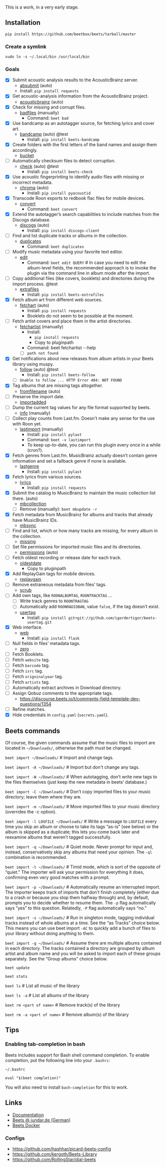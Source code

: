This is a work, in a very early stage.

## Installation

`pip install https://github.com/beetbox/beets/tarball/master`

### Create a symlink

`sudo ln -s ~/.local/bin /usr/local/bin`

### Goals

- [x] Submit acoustic analysis results to the AcousticBrainz server.
  * [absubmit](https://beets.readthedocs.io/en/latest/plugins/absubmit.html) (auto)
  * Install: `pip install requests`
- [x] Get acoustic-analysis information from the AcousticBrainz project.
  * [acousticbrainz](https://beets.readthedocs.io/en/latest/plugins/acousticbrainz.html) (auto)
- [x] Check for missing and corrupt files. 
  * [badfiles](https://beets.readthedocs.io/en/latest/plugins/badfiles.html) (manually)
    * Command: `beet bad`
- [x] Use bandcamp as an autotagger source, for fetching lyrics and cover art.
  * [bandcamp](https://github.com/unrblt/beets-bandcamp) (auto) @test
    * Install: `pip install beets-bandcamp`
- [x] Create folders with the first letters of the band names and assign them accordingly.
  * [bucket](https://beets.readthedocs.io/en/latest/plugins/bucket.html)
- [ ] Automatically checksum files to detect corruption.
  * [check](https://github.com/geigerzaehler/beets-check) (auto) @test
    * Install: `pip install beets-check`
- [x] Use acoustic fingerprinting to identify audio files with missing or incorrect metadata.
  * [chroma](https://beets.readthedocs.io/en/latest/plugins/chroma.html) (auto)
    * Install: `pip install pyacoustid`
- [x] Transcode Roon exports to redbook flac files for mobile devices.
  * [convert](https://beets.readthedocs.io/en/latest/plugins/convert.html)
    * Command: `beet convert`
- [x] Extend the autotagger’s search capabilities to include matches from the Discogs database.
  * [discogs](https://beets.readthedocs.io/en/latest/plugins/discogs.html) (auto)
    * Install: `pip install discogs-client`
- [ ] Find and list duplicate tracks or albums in the collection.
  * [duplicates](https://beets.readthedocs.io/en/latest/plugins/duplicates.html)
    * Command: `beet duplicates`
- [ ] Modify music metadata using your favorite text editor.
  * [edit](https://beets.readthedocs.io/en/latest/plugins/edit.html)
    * Command: `beet edit QUERY` # In case you need to edit the album-level fields, the recommended approach is to invoke the plugin via the command line in album mode after the import.
- [ ] Copy additional files (like covers, booklets) and directories during the import process. @test
  * [extrafiles](https://github.com/Holzhaus/beets-extrafiles)
    * Install: `pip install beets-extrafiles`
- [x] Fetch album art from different web sources.
  * [fetchart](https://beets.readthedocs.io/en/latest/plugins/fetchart.html) (auto)
    * Install: `pip install requests`
    * Booklets do not seem to be possible at the moment.
- [ ] Fetch artist covers and place them in the artist directories.
  * [fetchartist](https://github.com/dkanada/beets-fetchartist) (manually)
    * Install:
      * `pip install requests`
      * Copy to pluginpath
    * Command: beet fetchartist --help
    - [ ] `path not found`
- [x] Get notifications about new releases from album artists in your Beets library using muspy.
  * [follow](https://github.com/nolsto/beets-follow) (auto) @test
    * Install: `pip install beets-follow`
  - [ ] `Unable to follow ... HTTP Error 404: NOT FOUND`
- [x] Tag albums that are missing tags altogether.
  * [fromfilename](https://beets.readthedocs.io/en/latest/plugins/fromfilename.html) (auto)
- [ ] Preserve the import date.
  * [importadded](https://beets.readthedocs.io/en/latest/plugins/importadded.html)
- [ ] Dump the current tag values for any file format supported by beets.
  * [info](https://beets.readthedocs.io/en/latest/plugins/info.html) (manually)
- [ ] Collect play counts from Last.fm. Doesn't make any sense for the use with Roon yet.
  * [lastimport](https://beets.readthedocs.io/en/latest/plugins/lastimport.html) (manually)
    * Install: `pip install pylast`
    * Command: `beet -v lastimport`
    * To keep up-to-date, you can run this plugin every once in a while (cron?).
- [x] Fetch genres from Last.fm. MusicBrainz actually doesn’t contain genre information and set a fallback genre if none is available.
  * [lastgenre](https://beets.readthedocs.io/en/latest/plugins/lastgenre.html)
    * Install: `pip install pylast`
- [x] Fetch lyrics from various sources.
  * [lyrics](https://beets.readthedocs.io/en/latest/plugins/lyrics.html)
    * Install: `pip install requests`
- [x] Submit the catalog to MusicBrainz to maintain the music collection list there. (auto)
  * [mbcollection](https://beets.readthedocs.io/en/latest/plugins/mbcollection.html)
  - [ ] Remove (manually): `beet mbupdate -r`
- [x] Fetch metadata from MusicBrainz for albums and tracks that already have MusicBrainz IDs.
  * [mbsync](https://beets.readthedocs.io/en/latest/plugins/mbsync.html)
- [ ] Find and list, which or how many tracks are missing, for every album in the collection.
  * [missing](https://beets.readthedocs.io/en/latest/plugins/missing.html)
- [ ] Set file permissions for imported music files and its directories.
  * [permissions](https://beets.readthedocs.io/en/latest/plugins/permissions.html) (auto)
- [ ] Fetch oldest recording or release date for each track.
  * [oldestdate](https://github.com/kernitus/beets-oldestdate)
    * Copy to pluginpath
- [x] Add ReplayGain tags for mobile devices.
  * [replaygain](https://beets.readthedocs.io/en/latest/plugins/replaygain.html)
- [ ] Remove extraneous metadata from files’ tags.
  * [scrub](https://beets.readthedocs.io/en/latest/plugins/scrub.html)
- [ ] Add own tags, like `ROONALBUMTAG`, `ROONTRACKTAG` ...
  - [ ] Write track genres to `ROONTRAGTAG`
  - [ ] Automatically add `ROONRADIOBAN`, value `false`, if the tag doesn't exist.
  * [usertag](https://github.com/igordertigor/beets-usertag)
    * Install: `pip install git+git://github.com/igordertigor/beets-usertag.git`
- [x] Web interface.
  * [web](https://beets.readthedocs.io/en/latest/plugins/web.html)
    * Install: `pip install flask`
- [ ] Null fields in files’ metadata tags.
  * [zero](https://beets.readthedocs.io/en/latest/plugins/zero.html)
- [ ] Fetch Booklets.
- [ ] Fetch `website` tag.
- [ ] Fetch `barcode` tag.
- [ ] Fetch `isrc` tag.
- [ ] Fetch `origninalyear` tag.
- [ ] Fetch `artists` tag.
- [ ] Automatically extract archives in Download directory.
- [ ] Assign Qobuz comments to the appropriate tags.
  * https://discourse.beets.io/t/comments-field-template-dev-questions/1354
- [ ] Refine matches.
- [x] Hide credentials in `config.yaml` (`secrets.yaml`).

## Beets commands

Of course, the given commands assume that the music files to import are located in `~/Downloads/`, otherwise the path must be changed.

`beet import ~/Downloads/` # Import and change tags.

`beet import -A ~/Downloads/` # Import but don't change any tags.

`beet import -W ~/Downloads/` # When autotagging, don’t write new tags to the files themselves (just keep the new metadata in beets’ database.)

`beet import -C ~/Downloads/` # Don’t copy imported files to your music directory; leave them where they are.

`beet import -m ~/Downloads/` # Move imported files to your music directory (overrides the -c option).

`beet import -l LOGFILE ~/Downloads/` # Write a message to `LOGFILE` every time you skip an album or choose to take its tags “as-is” (see below) or the album is skipped as a duplicate; this lets you come back later and reexamine albums that weren’t tagged successfully.

`beet import -q ~/Downloads/` # Quiet mode. Never prompt for input and, instead, conservatively skip any albums that need your opinion. The `-ql` combination is recommended.

`beet import -t ~/Downloads/` # Timid mode, which is sort of the opposite of “quiet.” The importer will ask your permission for everything it does, confirming even very good matches with a prompt.

`beet import -p ~/Downloads/` # Automatically resume an interrupted import. The importer keeps track of imports that don’t finish completely (either due to a crash or because you stop them halfway through) and, by default, prompts you to decide whether to resume them. The `-p` flag automatically says “yes” to this question. Relatedly, `-P` flag automatically says “no.”

`beet import -s ~/Downloads/` # Run in singleton mode, tagging individual tracks instead of whole albums at a time. See the “as Tracks” choice below. This means you can use beet import `-AC` to quickly add a bunch of files to your library without doing anything to them.

`beet import -g ~/Downloads/` # Assume there are multiple albums contained in each directory. The tracks contained a directory are grouped by album artist and album name and you will be asked to import each of these groups separately. See the “Group albums” choice below.



`beet update`

`beet stats`

`beet ls` # List all music of the library

`beet ls -a` # List all albums of the library

`beet rm <part of name>` # Remove track(s) of the library

`beet rm -a <part of name>` # Remove album(s) of the library

## Tips

### Enabling tab-completion in bash

Beets includes support for Bash shell command completion. To enable completion, put the following line into your `.bashrc`:

```
~/.bashrc

eval "$(beet completion)"
```

You will also need to install `bash-completion` for this to work. 

## Links

* [Documentation](https://beets.readthedocs.io)
* [Beets @ jundar.de (German)](https://jundar.de/beets-konfigurieren/)
* [Beets Docker](https://blog.linuxserver.io/2016/10/08/managing-your-music-collection-with-beets/)

### Configs

* https://github.com/hashhar/picard-beets-config
* https://github.com/kergoth/Beets-Library
* https://github.com/RollingStar/dial-beets
